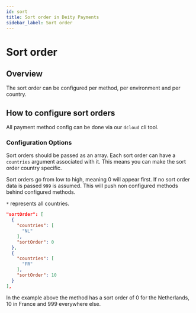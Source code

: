 ```yaml
---
id: sort
title: Sort order in Deity Payments
sidebar_label: Sort order
---
```


# Sort order

## Overview

The sort order can be configured per method, per environment and per country.

## How to configure sort orders

All payment method config can be done via our `dcloud` cli tool.

### Configuration Options

Sort orders should be passed as an array.  Each sort order can have a `countries` argument associated with it. This means you can make the sort order country specific. 

Sort orders go from low to high, meaning 0 will appear first. If no sort order data is passed `999` is assumed. This will push non configured methods behind configured methods.

`*` represents all countries.


```json
"sortOrder": [
  {
    "countries": [
      "NL"
    ],
    "sortOrder": 0
  },
  {
    "countries": [
      "FR"
    ],
    "sortOrder": 10
  }
],
```
In the example above the method has a sort order of 0 for the Netherlands, 10 in France and 999 everywhere else. 
